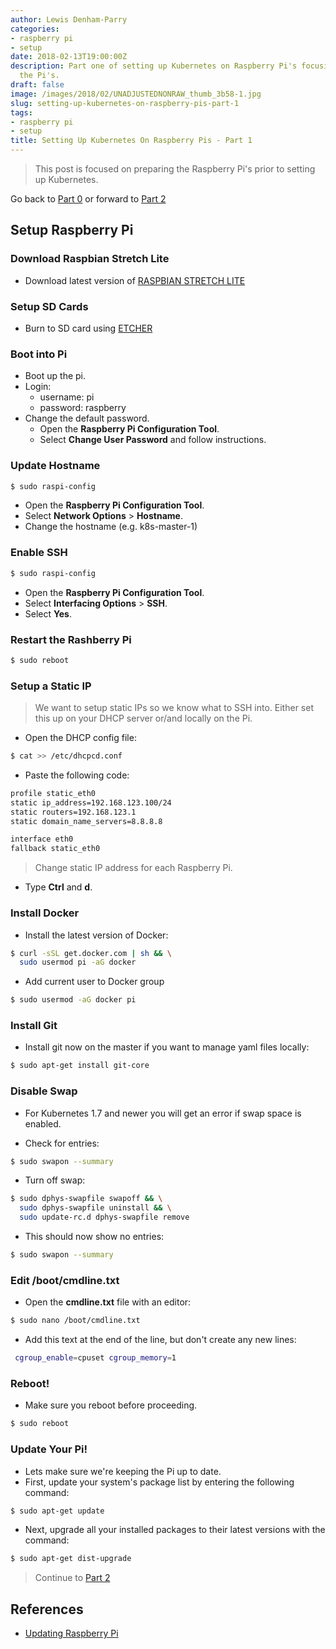 ```yaml
---
author: Lewis Denham-Parry
categories:
- raspberry pi
- setup
date: 2018-02-13T19:00:00Z
description: Part one of setting up Kubernetes on Raspberry Pi's focusing on preparing
  the Pi's.
draft: false
image: /images/2018/02/UNADJUSTEDNONRAW_thumb_3b58-1.jpg
slug: setting-up-kubernetes-on-raspberry-pis-part-1
tags:
- raspberry pi
- setup
title: Setting Up Kubernetes On Raspberry Pis - Part 1
---
```


> This post is focused on preparing the Raspberry Pi's prior to setting up Kubernetes.

Go back to [Part 0](https://denhamparry.co.uk/kubernetes-cluster-with-arm-raspberry-pi/) or forward to [Part 2](https://denhamparry.co.uk/setting-up-kubernetes-on-raspberry-pis-part-2/)

## Setup Raspberry Pi

### Download Raspbian Stretch Lite

* Download latest version of [RASPBIAN STRETCH LITE](https://www.raspberrypi.org/downloads/raspbian/)

### Setup SD Cards

* Burn to SD card using [ETCHER](https://etcher.io)

### Boot into Pi

* Boot up the pi.
* Login:
  * username: pi
  * password: raspberry
* Change the default password.
  * Open the **Raspberry Pi Configuration Tool**.
  * Select **Change User Password** and follow instructions.

### Update Hostname

```sh
$ sudo raspi-config
```

* Open the **Raspberry Pi Configuration Tool**.
* Select **Network Options** > **Hostname**. 
* Change the hostname (e.g. k8s-master-1)

### Enable SSH

```sh
$ sudo raspi-config
```

* Open the **Raspberry Pi Configuration Tool**.
* Select **Interfacing Options** > **SSH**.
* Select **Yes**.

### Restart the Rashberry Pi

```sh
$ sudo reboot
```

### Setup a Static IP

> We want to setup static IPs so we know what to SSH into.  Either set this up on your DHCP server or/and locally on the Pi.

* Open the DHCP config file:

```sh
$ cat >> /etc/dhcpcd.conf
```

* Paste the following code:

```sh
profile static_eth0
static ip_address=192.168.123.100/24
static routers=192.168.123.1
static domain_name_servers=8.8.8.8

interface eth0
fallback static_eth0
```

> Change static IP address for each Raspberry Pi.

* Type **Ctrl** and **d**.

### Install Docker

* Install the latest version of Docker:

```sh
$ curl -sSL get.docker.com | sh && \
  sudo usermod pi -aG docker
```

* Add current user to Docker group

```sh
$ sudo usermod -aG docker pi
```

### Install Git

* Install git now on the master if you want to manage yaml files locally:

```sh
$ sudo apt-get install git-core
```

### Disable Swap

* For Kubernetes 1.7 and newer you will get an error if swap space is enabled.

* Check for entries:

```sh
$ sudo swapon --summary
```

* Turn off swap:

```sh
$ sudo dphys-swapfile swapoff && \
  sudo dphys-swapfile uninstall && \
  sudo update-rc.d dphys-swapfile remove
```

* This should now show no entries:

```sh
$ sudo swapon --summary
```

### Edit **/boot/cmdline.txt**

* Open the **cmdline.txt** file with an editor:

```sh
$ sudo nano /boot/cmdline.txt
```

* Add this text at the end of the line, but don't create any new lines:

```sh
 cgroup_enable=cpuset cgroup_memory=1
```

### Reboot!

* Make sure you reboot before proceeding.

```sh
$ sudo reboot
```

### Update Your Pi!

* Lets make sure we're keeping the Pi up to date.
* First, update your system's package list by entering the following command:

```sh
$ sudo apt-get update
```

* Next, upgrade all your installed packages to their latest versions with the command:

```sh
$ sudo apt-get dist-upgrade
```

> Continue to [Part 2](https://denhamparry.co.uk/setting-up-kubernetes-on-raspberry-pis-part-2/)

## References 

* [Updating Raspberry Pi](https://www.raspberrypi.org/documentation/raspbian/updating.md)